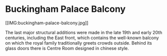 Buckingham Palace Balcony
=========================

[[IMG:buckingham-palace-balcony.jpg]]

The last major structural additions were made in the late 19th 
and early 20th centuries, including the East front, which contains 
the well-known balcony on which the royal family traditionally 
greets crowds outside. Behind its glass doors there is Centre Room 
designed in chinese style.
